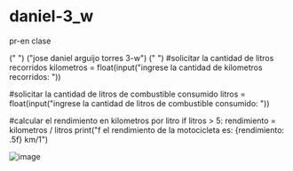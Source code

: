 # daniel-3_w
pr-en clase 


(" ") 
("jose daniel arguijo torres 3-w") 
(" ") 
 #solicitar la cantidad de litros recorridos 
 kilometros = float(input("ingrese la cantidad de kilometros recorridos: ")) 
 
 #solicitar la cantidad de litros de combustible consumido 
 litros = float(input("ingrese la cantidad de litros de combustible consumido: "))

#calcular el rendimiento en kilometros por litro 
if litros > 5:
    rendimiento = kilometros / litros
    print("f el rendimiento de la motocicleta es: {rendimiento: .5f} km/1") 



![image](https://github.com/user-attachments/assets/c8e788b8-7372-41ee-9df9-de076b018f3a)
